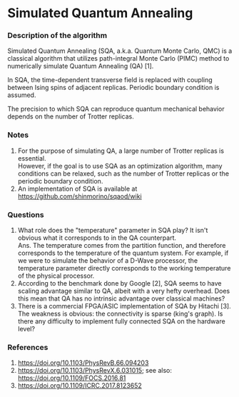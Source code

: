 # Simulated Quantum Annealing
### Description of the algorithm

Simulated Quantum Annealing (SQA, a.k.a. Quantum Monte Carlo, QMC) is a classical algorithm that utilizes path-integral Monte Carlo (PIMC) method to numerically simulate Quantum Annealing (QA) [1].

In SQA, the time-dependent transverse field is replaced with coupling between Ising spins of adjacent replicas. Periodic boundary condition is assumed.

The precision to which SQA can reproduce quantum mechanical behavior depends on the number of Trotter replicas.

### Notes

1. For the purpose of simulating QA, a large number of Trotter replicas is essential. <br>
   However, if the goal is to use SQA as an optimization algorithm, many conditions can be relaxed, such as the number of Trotter replicas or the periodic boundary condition.
2. An implementation of SQA is available at https://github.com/shinmorino/sqaod/wiki

### Questions

1. What role does the "temperature" parameter in SQA play? It isn't obvious what it corresponds to in the QA counterpart. <br>
   Ans. The temperature comes from the partition function, and therefore corresponds to the temperature of the quantum system. For example, if we were to simulate the behavior of a D-Wave processor, the temperature parameter directly corresponds to the working temperature of the physical processor.
2. According to the benchmark done by Google [2], SQA seems to have scaling advantage similar to QA, albeit with a very hefty overhead. Does this mean that QA has no intrinsic advantage over classical machines?
3. There is a commercial FPGA/ASIC implementation of SQA by Hitachi [3]. The weakness is obvious: the connectivity is sparse (king's graph). Is there any difficulty to implement fully connected SQA on the hardware level?

### References

1. https://doi.org/10.1103/PhysRevB.66.094203
2. https://doi.org/10.1103/PhysRevX.6.031015; see also: https://doi.org/10.1109/FOCS.2016.81
3. https://doi.org/10.1109/ICRC.2017.8123652
